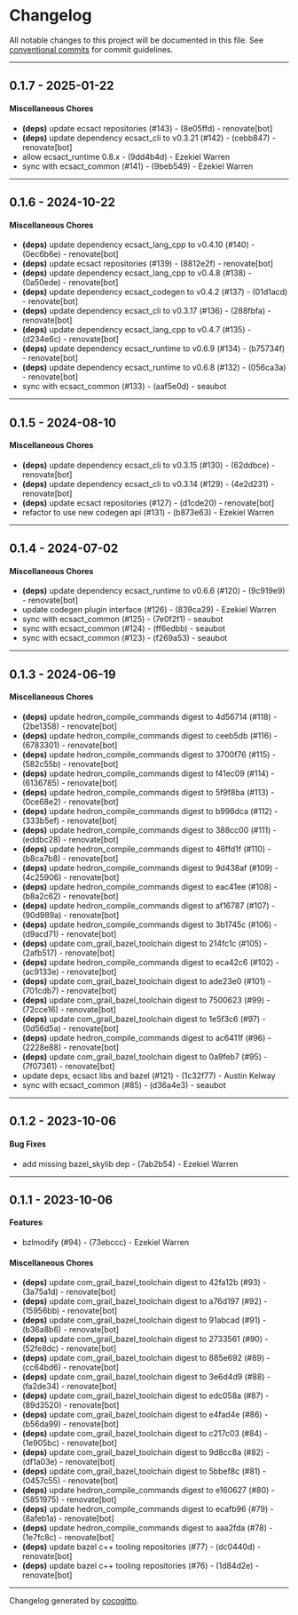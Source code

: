 # Changelog

All notable changes to this project will be documented in this file. See [conventional commits](https://www.conventionalcommits.org/) for commit guidelines.

- - -
## 0.1.7 - 2025-01-22
#### Miscellaneous Chores
- **(deps)** update ecsact repositories (#143) - (8e05ffd) - renovate[bot]
- **(deps)** update dependency ecsact_cli to v0.3.21 (#142) - (cebb847) - renovate[bot]
- allow ecsact_runtime 0.8.x - (9dd4b4d) - Ezekiel Warren
- sync with ecsact_common (#141) - (9beb549) - Ezekiel Warren

- - -

## 0.1.6 - 2024-10-22
#### Miscellaneous Chores
- **(deps)** update dependency ecsact_lang_cpp to v0.4.10 (#140) - (0ec6b6e) - renovate[bot]
- **(deps)** update ecsact repositories (#139) - (8812e2f) - renovate[bot]
- **(deps)** update dependency ecsact_lang_cpp to v0.4.8 (#138) - (0a50ede) - renovate[bot]
- **(deps)** update dependency ecsact_codegen to v0.4.2 (#137) - (01d1acd) - renovate[bot]
- **(deps)** update dependency ecsact_cli to v0.3.17 (#136) - (288fbfa) - renovate[bot]
- **(deps)** update dependency ecsact_lang_cpp to v0.4.7 (#135) - (d234e6c) - renovate[bot]
- **(deps)** update dependency ecsact_runtime to v0.6.9 (#134) - (b75734f) - renovate[bot]
- **(deps)** update dependency ecsact_runtime to v0.6.8 (#132) - (056ca3a) - renovate[bot]
- sync with ecsact_common (#133) - (aaf5e0d) - seaubot

- - -

## 0.1.5 - 2024-08-10
#### Miscellaneous Chores
- **(deps)** update dependency ecsact_cli to v0.3.15 (#130) - (62ddbce) - renovate[bot]
- **(deps)** update dependency ecsact_cli to v0.3.14 (#129) - (4e2d231) - renovate[bot]
- **(deps)** update ecsact repositories (#127) - (d1cde20) - renovate[bot]
- refactor to use new codegen api (#131) - (b873e63) - Ezekiel Warren

- - -

## 0.1.4 - 2024-07-02
#### Miscellaneous Chores
- **(deps)** update dependency ecsact_runtime to v0.6.6 (#120) - (9c919e9) - renovate[bot]
- update codegen plugin interface (#126) - (839ca29) - Ezekiel Warren
- sync with ecsact_common (#125) - (7e0f2f1) - seaubot
- sync with ecsact_common (#124) - (ff6edbb) - seaubot
- sync with ecsact_common (#123) - (f269a53) - seaubot

- - -

## 0.1.3 - 2024-06-19
#### Miscellaneous Chores
- **(deps)** update hedron_compile_commands digest to 4d56714 (#118) - (2be1358) - renovate[bot]
- **(deps)** update hedron_compile_commands digest to ceeb5db (#116) - (6783301) - renovate[bot]
- **(deps)** update hedron_compile_commands digest to 3700f76 (#115) - (582c55b) - renovate[bot]
- **(deps)** update hedron_compile_commands digest to f41ec09 (#114) - (6136785) - renovate[bot]
- **(deps)** update hedron_compile_commands digest to 5f9f8ba (#113) - (0ce68e2) - renovate[bot]
- **(deps)** update hedron_compile_commands digest to b998dca (#112) - (333b5ef) - renovate[bot]
- **(deps)** update hedron_compile_commands digest to 388cc00 (#111) - (eddbc28) - renovate[bot]
- **(deps)** update hedron_compile_commands digest to 46ffd1f (#110) - (b8ca7b8) - renovate[bot]
- **(deps)** update hedron_compile_commands digest to 9d438af (#109) - (4c25906) - renovate[bot]
- **(deps)** update hedron_compile_commands digest to eac41ee (#108) - (b8a2c62) - renovate[bot]
- **(deps)** update hedron_compile_commands digest to af16787 (#107) - (90d989a) - renovate[bot]
- **(deps)** update hedron_compile_commands digest to 3b1745c (#106) - (d9acd71) - renovate[bot]
- **(deps)** update com_grail_bazel_toolchain digest to 214fc1c (#105) - (2afb517) - renovate[bot]
- **(deps)** update hedron_compile_commands digest to eca42c6 (#102) - (ac9133e) - renovate[bot]
- **(deps)** update com_grail_bazel_toolchain digest to ade23e0 (#101) - (701cdb7) - renovate[bot]
- **(deps)** update com_grail_bazel_toolchain digest to 7500623 (#99) - (72cce16) - renovate[bot]
- **(deps)** update com_grail_bazel_toolchain digest to 1e5f3c6 (#97) - (0d56d5a) - renovate[bot]
- **(deps)** update hedron_compile_commands digest to ac6411f (#96) - (2228e88) - renovate[bot]
- **(deps)** update com_grail_bazel_toolchain digest to 0a9feb7 (#95) - (7f07361) - renovate[bot]
- update deps, ecsact libs and bazel (#121) - (1c32f77) - Austin Kelway
- sync with ecsact_common (#85) - (d36a4e3) - seaubot

- - -


## 0.1.2 - 2023-10-06

#### Bug Fixes

- add missing bazel_skylib dep - (7ab2b54) - Ezekiel Warren

- - -

## 0.1.1 - 2023-10-06

#### Features

- bzlmodify (#94) - (73ebccc) - Ezekiel Warren

#### Miscellaneous Chores

- **(deps)** update com_grail_bazel_toolchain digest to 42fa12b (#93) - (3a75a1d) - renovate[bot]
- **(deps)** update com_grail_bazel_toolchain digest to a76d197 (#92) - (15956bb) - renovate[bot]
- **(deps)** update com_grail_bazel_toolchain digest to 91abcad (#91) - (b36a8b6) - renovate[bot]
- **(deps)** update com_grail_bazel_toolchain digest to 2733561 (#90) - (52fe8dc) - renovate[bot]
- **(deps)** update com_grail_bazel_toolchain digest to 885e692 (#89) - (cc64bd6) - renovate[bot]
- **(deps)** update com_grail_bazel_toolchain digest to 3e6d4d9 (#88) - (fa2de34) - renovate[bot]
- **(deps)** update com_grail_bazel_toolchain digest to edc058a (#87) - (89d3520) - renovate[bot]
- **(deps)** update com_grail_bazel_toolchain digest to e4fad4e (#86) - (b56da99) - renovate[bot]
- **(deps)** update com_grail_bazel_toolchain digest to c217c03 (#84) - (1e905bc) - renovate[bot]
- **(deps)** update com_grail_bazel_toolchain digest to 9d8cc8a (#82) - (df1a03e) - renovate[bot]
- **(deps)** update com_grail_bazel_toolchain digest to 5bbef8c (#81) - (0457c55) - renovate[bot]
- **(deps)** update hedron_compile_commands digest to e160627 (#80) - (5851975) - renovate[bot]
- **(deps)** update hedron_compile_commands digest to ecafb96 (#79) - (8afeb1a) - renovate[bot]
- **(deps)** update hedron_compile_commands digest to aaa2fda (#78) - (1e7fc8c) - renovate[bot]
- **(deps)** update bazel c++ tooling repositories (#77) - (dc0440d) - renovate[bot]
- **(deps)** update bazel c++ tooling repositories (#76) - (1d84d2e) - renovate[bot]

- - -

Changelog generated by [cocogitto](https://github.com/cocogitto/cocogitto).
